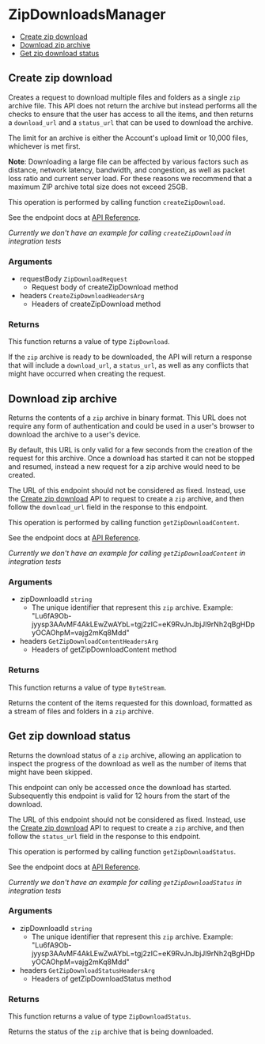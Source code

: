 # ZipDownloadsManager


- [Create zip download](#create-zip-download)
- [Download zip archive](#download-zip-archive)
- [Get zip download status](#get-zip-download-status)

## Create zip download

Creates a request to download multiple files and folders as a single `zip`
archive file. This API does not return the archive but instead performs all
the checks to ensure that the user has access to all the items, and then
returns a `download_url` and a `status_url` that can be used to download the
archive.

The limit for an archive is either the Account's upload limit or
10,000 files, whichever is met first.

**Note**: Downloading a large file can be
affected by various
factors such as distance, network latency,
bandwidth, and congestion, as well as packet loss
ratio and current server load.
For these reasons we recommend that a maximum ZIP archive
total size does not exceed 25GB.

This operation is performed by calling function `createZipDownload`.

See the endpoint docs at
[API Reference](https://developer.box.com/reference/post-zip-downloads/).

*Currently we don't have an example for calling `createZipDownload` in integration tests*

### Arguments

- requestBody `ZipDownloadRequest`
  - Request body of createZipDownload method
- headers `CreateZipDownloadHeadersArg`
  - Headers of createZipDownload method


### Returns

This function returns a value of type `ZipDownload`.

If the `zip` archive is ready to be downloaded, the API will return a
response that will include a `download_url`, a `status_url`, as well as
any conflicts that might have occurred when creating the request.


## Download zip archive

Returns the contents of a `zip` archive in binary format. This URL does not
require any form of authentication and could be used in a user's browser to
download the archive to a user's device.

By default, this URL is only valid for a few seconds from the creation of
the request for this archive. Once a download has started it can not be
stopped and resumed, instead a new request for a zip archive would need to
be created.

The URL of this endpoint should not be considered as fixed. Instead, use
the [Create zip download](e://post_zip_downloads) API to request to create a
`zip` archive, and then follow the `download_url` field in the response to
this endpoint.

This operation is performed by calling function `getZipDownloadContent`.

See the endpoint docs at
[API Reference](https://developer.box.com/reference/get-zip-downloads-id-content/).

*Currently we don't have an example for calling `getZipDownloadContent` in integration tests*

### Arguments

- zipDownloadId `string`
  - The unique identifier that represent this `zip` archive. Example: "Lu6fA9Ob-jyysp3AAvMF4AkLEwZwAYbL=tgj2zIC=eK9RvJnJbjJl9rNh2qBgHDpyOCAOhpM=vajg2mKq8Mdd"
- headers `GetZipDownloadContentHeadersArg`
  - Headers of getZipDownloadContent method


### Returns

This function returns a value of type `ByteStream`.

Returns the content of the items requested for this download, formatted as
a stream of files and folders in a `zip` archive.


## Get zip download status

Returns the download status of a `zip` archive, allowing an application to
inspect the progress of the download as well as the number of items that
might have been skipped.

This endpoint can only be accessed once the download has started.
Subsequently this endpoint is valid for 12 hours from the start of the
download.

The URL of this endpoint should not be considered as fixed. Instead, use
the [Create zip download](e://post_zip_downloads) API to request to create a
`zip` archive, and then follow the `status_url` field in the response to
this endpoint.

This operation is performed by calling function `getZipDownloadStatus`.

See the endpoint docs at
[API Reference](https://developer.box.com/reference/get-zip-downloads-id-status/).

*Currently we don't have an example for calling `getZipDownloadStatus` in integration tests*

### Arguments

- zipDownloadId `string`
  - The unique identifier that represent this `zip` archive. Example: "Lu6fA9Ob-jyysp3AAvMF4AkLEwZwAYbL=tgj2zIC=eK9RvJnJbjJl9rNh2qBgHDpyOCAOhpM=vajg2mKq8Mdd"
- headers `GetZipDownloadStatusHeadersArg`
  - Headers of getZipDownloadStatus method


### Returns

This function returns a value of type `ZipDownloadStatus`.

Returns the status of the `zip` archive that is being downloaded.


